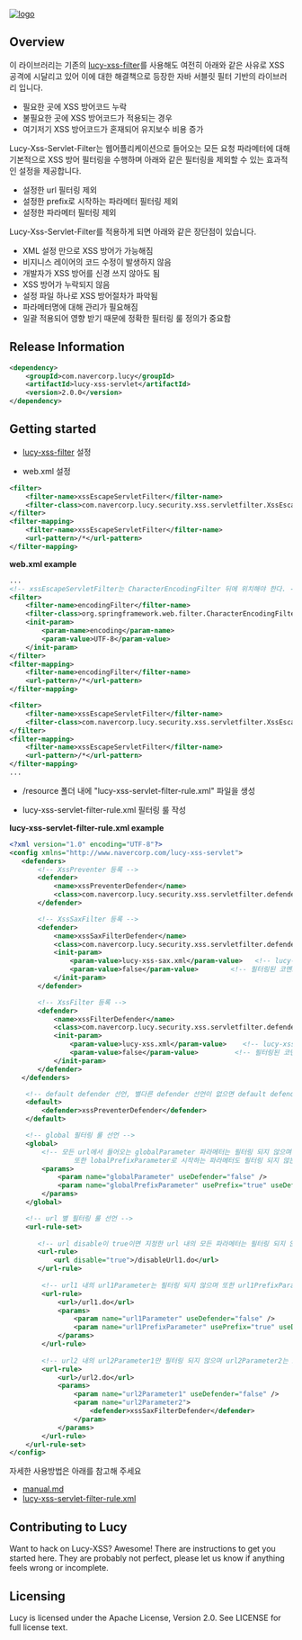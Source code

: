 [![logo](https://raw.githubusercontent.com/naver/lucy-xss-filter/master/docs/images/logo/LUCYXSS_792x269px_white.jpg)](https://github.com/naver/lucy-xss-filter)

## Overview
이 라이브러리는 기존의 [lucy-xss-filter](https://github.com/naver/lucy-xss-filter)를 사용해도 여전히 아래와 같은 사유로 XSS 공격에 시달리고 있어 이에 대한 해결책으로 등장한 자바 서블릿 필터 기반의 라이브러리 입니다. 

- 필요한 곳에 XSS 방어코드 누락
- 불필요한 곳에 XSS 방어코드가 적용되는 경우
- 여기저기 XSS 방어코드가 혼재되어 유지보수 비용 증가

Lucy-Xss-Servlet-Filter는 웹어플리케이션으로 들어오는 모든 요청 파라메터에 대해 기본적으로 XSS 방어 필터링을 수행하며 아래와 같은 필터링을 제외할 수 있는 효과적인 설정을 제공합니다.

- 설정한 url 필터링 제외
- 설정한 prefix로 시작하는 파라메터 필터링 제외
- 설정한 파라메터 필터링 제외
 
Lucy-Xss-Servlet-Filter를 적용하게 되면 아래와 같은 장단점이 있습니다. 

- XML 설정 만으로 XSS 방어가 가능해짐
- 비지니스 레이어의 코드 수정이 발생하지 않음
- 개발자가 XSS 방어를 신경 쓰지 않아도 됨
- XSS 방어가 누락되지 않음
- 설정 파일 하나로 XSS 방어절차가 파악됨
- 파라메터명에 대해 관리가 필요해짐
- 일괄 적용되어 영향 받기 때문에 정확한 필터링 룰 정의가 중요함

## Release Information

```XML
<dependency>
	<groupId>com.navercorp.lucy</groupId>
	<artifactId>lucy-xss-servlet</artifactId>
	<version>2.0.0</version>
</dependency>
```

## Getting started

- [lucy-xss-filter](https://github.com/naver/lucy-xss-filter) 설정

- web.xml 설정

```XML
<filter>
	<filter-name>xssEscapeServletFilter</filter-name>
	<filter-class>com.navercorp.lucy.security.xss.servletfilter.XssEscapeServletFilter</filter-class>
</filter>
<filter-mapping>
    <filter-name>xssEscapeServletFilter</filter-name>
    <url-pattern>/*</url-pattern>
</filter-mapping>
```

**web.xml example**

```XML
...
<!-- xssEscapeServletFilter는 CharacterEncodingFilter 뒤에 위치해야 한다. -->
<filter>
	<filter-name>encodingFilter</filter-name>
	<filter-class>org.springframework.web.filter.CharacterEncodingFilter</filter-class>
	<init-param>
		<param-name>encoding</param-name>
		<param-value>UTF-8</param-value>
	</init-param>
</filter>
<filter-mapping>
	<filter-name>encodingFilter</filter-name>
	<url-pattern>/*</url-pattern>
</filter-mapping>

<filter>
	<filter-name>xssEscapeServletFilter</filter-name>
	<filter-class>com.navercorp.lucy.security.xss.servletfilter.XssEscapeServletFilter</filter-class>
</filter>
<filter-mapping>
    <filter-name>xssEscapeServletFilter</filter-name>
    <url-pattern>/*</url-pattern>
</filter-mapping>
...
```

- /resource 폴더 내에 "lucy-xss-servlet-filter-rule.xml" 파일을 생성

- lucy-xss-servlet-filter-rule.xml 필터링 룰 작성  

**lucy-xss-servlet-filter-rule.xml example**

```XML
<?xml version="1.0" encoding="UTF-8"?>
<config xmlns="http://www.navercorp.com/lucy-xss-servlet">
   <defenders>
       <!-- XssPreventer 등록 -->
       <defender>
           <name>xssPreventerDefender</name>
           <class>com.navercorp.lucy.security.xss.servletfilter.defender.XssPreventerDefender</class>
       </defender>

       <!-- XssSaxFilter 등록 -->
       <defender>
           <name>xssSaxFilterDefender</name>
           <class>com.navercorp.lucy.security.xss.servletfilter.defender.XssSaxFilterDefender</class>
           <init-param>
               <param-value>lucy-xss-sax.xml</param-value>   <!-- lucy-xss-filter의 sax용 설정파일 -->
               <param-value>false</param-value>        <!-- 필터링된 코멘트를 남길지 여부, 성능 효율상 false 추천 -->
           </init-param>
       </defender>

       <!-- XssFilter 등록 -->
       <defender>
           <name>xssFilterDefender</name>
           <class>com.navercorp.lucy.security.xss.servletfilter.defender.XssFilterDefender</class>
           <init-param>
               <param-value>lucy-xss.xml</param-value>    <!-- lucy-xss-filter의 dom용 설정파일 -->
               <param-value>false</param-value>         <!-- 필터링된 코멘트를 남길지 여부, 성능 효율상 false 추천 -->
           </init-param>
       </defender>
   </defenders>

    <!-- default defender 선언, 별다른 defender 선언이 없으면 default defender를 사용해 필터링 한다. -->
    <default>
        <defender>xssPreventerDefender</defender>
    </default>

    <!-- global 필터링 룰 선언 -->
    <global>
        <!-- 모든 url에서 들어오는 globalParameter 파라메터는 필터링 되지 않으며 
                또한 lobalPrefixParameter로 시작하는 파라메터도 필터링 되지 않는다. -->
        <params>
            <param name="globalParameter" useDefender="false" />
            <param name="globalPrefixParameter" usePrefix="true" useDefender="false" />
        </params>
    </global>

    <!-- url 별 필터링 룰 선언 -->
    <url-rule-set>
       
       <!-- url disable이 true이면 지정한 url 내의 모든 파라메터는 필터링 되지 않는다. -->
       <url-rule>
           <url disable="true">/disableUrl1.do</url>
       </url-rule>
       
        <!-- url1 내의 url1Parameter는 필터링 되지 않으며 또한 url1PrefixParameter로 시작하는 파라메터도 필터링 되지 않는다. -->
        <url-rule>
            <url>/url1.do</url>
            <params>
                <param name="url1Parameter" useDefender="false" />
                <param name="url1PrefixParameter" usePrefix="true" useDefender="false" />
            </params>
        </url-rule>
        
        <!-- url2 내의 url2Parameter1만 필터링 되지 않으며 url2Parameter2는 xssSaxFilterDefender를 사용해 필터링 한다.  -->
        <url-rule>
            <url>/url2.do</url>
            <params>
                <param name="url2Parameter1" useDefender="false" />
                <param name="url2Parameter2">
                    <defender>xssSaxFilterDefender</defender>
                </param>
            </params>
        </url-rule>
    </url-rule-set>
</config>
```

자세한 사용방법은 아래를 참고해 주세요
- [manual.md](https://github.com/naver/lucy-xss-servlet-filter/blob/master/doc/manual.md)
- [lucy-xss-servlet-filter-rule.xml](https://github.com/naver/lucy-xss-servlet-filter/blob/master/src/test/resources/lucy-xss-servlet-filter-rule.xml)

## Contributing to Lucy
Want to hack on Lucy-XSS? Awesome! There are instructions to get you started here.
They are probably not perfect, please let us know if anything feels wrong or incomplete.

## Licensing
Lucy is licensed under the Apache License, Version 2.0. See LICENSE for full license text.
